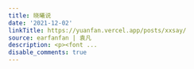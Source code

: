 ```yaml
---
title: 晓曦说
date: '2021-12-02'
linkTitle: https://yuanfan.vercel.app/posts/xxsay/
source: earfanfan | 袁凡
description: <p><font ...
disable_comments: true
---
```

<p><font ...